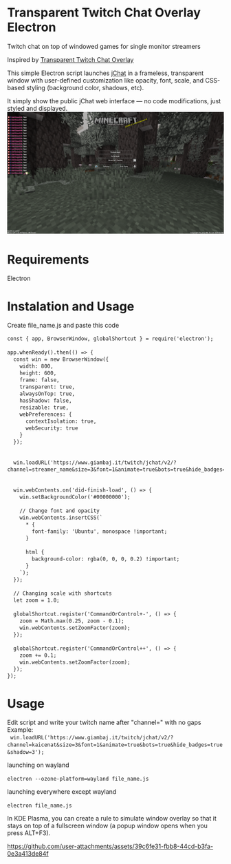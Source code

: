# Transparent Twitch Chat Overlay Electron
Twitch chat on top of windowed games for single monitor streamers 

Inspired by
[Transparent Twitch Chat Overlay](https://github.com/baffler/Transparent-Twitch-Chat-Overlay/)

This simple Electron script launches [jChat](https://www.giambaj.it/twitch/jchat/) in a frameless, transparent window with user-defined customization like opacity, font, scale, and CSS-based styling (background color, shadows, etc).

It simply show the public jChat web interface — no code modifications, just styled and displayed.
![Preview](https://raw.githubusercontent.com/Waffelson/Transparent-Twitch-Chat-Overlay-Electron/refs/heads/main/20250626_09h52m39s_grim.png)

# Requirements 
Electron
# Instalation and Usage 
Create file_name.js and paste this code

```
const { app, BrowserWindow, globalShortcut } = require('electron');

app.whenReady().then(() => {
  const win = new BrowserWindow({
    width: 800,
    height: 600,
    frame: false,          
    transparent: true,     
    alwaysOnTop: true,     
    hasShadow: false,
    resizable: true,
    webPreferences: {
      contextIsolation: true,
      webSecurity: true
    }
  });

  
  win.loadURL('https://www.giambaj.it/twitch/jchat/v2/?channel=streamer_name&size=3&font=1&animate=true&bots=true&hide_badges=true&shadow=3');

  
  win.webContents.on('did-finish-load', () => {
    win.setBackgroundColor('#00000000');

    // Change font and opacity 
    win.webContents.insertCSS(`
      * {
        font-family: 'Ubuntu', monospace !important;
      }

      html {
        background-color: rgba(0, 0, 0, 0.2) !important;
      }
    `);
  });

  // Changing scale with shortcuts 
  let zoom = 1.0;

  globalShortcut.register('CommandOrControl+-', () => {
    zoom = Math.max(0.25, zoom - 0.1);
    win.webContents.setZoomFactor(zoom);
  });

  globalShortcut.register('CommandOrControl++', () => {
    zoom += 0.1;
    win.webContents.setZoomFactor(zoom);
  });
});
```

# Usage

Edit script and write your twitch name after "channel=" with no gaps                                                                              
Example:    
 ``` win.loadURL('https://www.giambaj.it/twitch/jchat/v2/?channel=kaicenat&size=3&font=1&animate=true&bots=true&hide_badges=true&shadow=3');```


 launching on wayland

```electron --ozone-platform=wayland file_name.js```

 launching everywhere except wayland

```electron file_name.js```


In KDE Plasma, you can create a rule to simulate window overlay so that it stays on top of a fullscreen window (a popup window opens when you press ALT+F3).



https://github.com/user-attachments/assets/39c6fe31-fbb8-44cd-b3fa-0e3a413de84f




